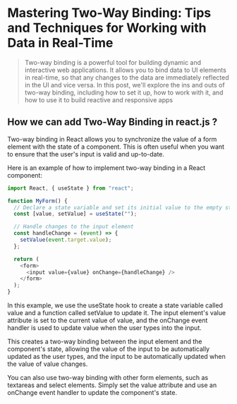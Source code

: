 # Mastering Two-Way Binding: Tips and Techniques for Working with Data in Real-Time

> Two-way binding is a powerful tool for building dynamic and interactive web applications. It allows you to bind data to UI elements in real-time, so that any changes to the data are immediately reflected in the UI and vice versa. In this post, we'll explore the ins and outs of two-way binding, including how to set it up, how to work with it, and how to use it to build reactive and responsive apps

## How we can add Two-Way Binding in react.js ?

Two-way binding in React allows you to synchronize the value of a form element with the state of a component. This is often useful when you want to ensure that the user's input is valid and up-to-date.

Here is an example of how to implement two-way binding in a React component:

```js
import React, { useState } from "react";

function MyForm() {
  // Declare a state variable and set its initial value to the empty string
  const [value, setValue] = useState("");

  // Handle changes to the input element
  const handleChange = (event) => {
    setValue(event.target.value);
  };

  return (
    <form>
      <input value={value} onChange={handleChange} />
    </form>
  );
}
```

In this example, we use the useState hook to create a state variable called value and a function called setValue to update it. The input element's value attribute is set to the current value of value, and the onChange event handler is used to update value when the user types into the input.

This creates a two-way binding between the input element and the component's state, allowing the value of the input to be automatically updated as the user types, and the input to be automatically updated when the value of value changes.

You can also use two-way binding with other form elements, such as textareas and select elements. Simply set the value attribute and use an onChange event handler to update the component's state.
